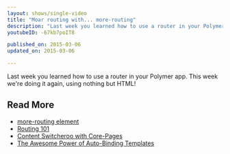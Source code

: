 ```yaml
---
layout: shows/single-video
title: "Moar routing with... more-routing"
description: "Last week you learned how to use a router in your Polymer app. This week we're doing it again, using nothing but HTML!"
youtubeID: -67kb7poIT8

published_on: 2015-03-06
updated_on: 2015-03-06

---
```


Last week you learned how to use a router in your Polymer app. This week we're doing it again, using nothing but HTML!

## Read More

- [more-routing element](https://github.com/polymore/more-routing)
- [Routing 101](https://developers.google.com/web/shows/polycasts/season-2/routing-101)
- [Content Switcheroo with Core-Pages](https://developers.google.com/web/shows/polycasts/season-2/content-switcheroo)
- [The Awesome Power of Auto-Binding Templates](https://developers.google.com/web/shows/polycasts/season-2/awesome-power-of-auto-binding)
